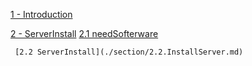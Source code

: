 [1 - Introduction ](./section/1.Introduction.md)

[2 - ServerInstall](./section/2.ServerInstall.md)
     [2.1 needSofterware](./section/2.1.SofterwareRequirements)
    
     [2.2 ServerInstall](./section/2.2.InstallServer.md)
